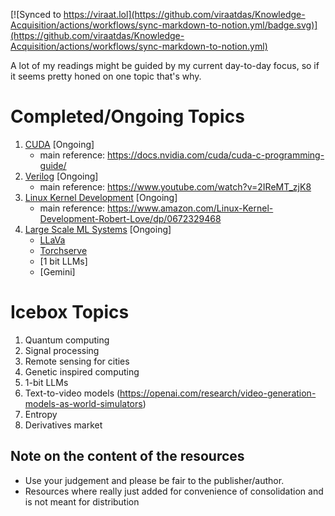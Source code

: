 [![Synced to https://viraat.lol](https://github.com/viraatdas/Knowledge-Acquisition/actions/workflows/sync-markdown-to-notion.yml/badge.svg)](https://github.com/viraatdas/Knowledge-Acquisition/actions/workflows/sync-markdown-to-notion.yml)

A lot of my readings might be guided by my current day-to-day focus, so if it seems pretty honed on one topic that's why.

# Completed/Ongoing Topics

1. [CUDA](https://github.com/viraatdas/Knowledge-Acquisition/blob/main/CUDA/learning_cuda.md) [Ongoing]
   - main reference: https://docs.nvidia.com/cuda/cuda-c-programming-guide/
2. [Verilog](https://github.com/viraatdas/Knowledge-Acquisition/blob/main/Verilog/learning_verilog.md) [Ongoing]
   - main reference: https://www.youtube.com/watch?v=2IReMT_zjK8
3. [Linux Kernel Development](https://github.com/viraatdas/Knowledge-Acquisition/blob/main/Linux_Kernel_Development/linux_kernel_development.md) [Ongoing]
   - main reference: https://www.amazon.com/Linux-Kernel-Development-Robert-Love/dp/0672329468
4. [Large Scale ML Systems](https://github.com/viraatdas/Knowledge-Acquisition/blob/main/Large_Model_Systems/Large%20Model%20Systems.md) [Ongoing]
	- [LLaVa](https://github.com/viraatdas/Knowledge-Acquisition/blob/main/Large_Model_Systems/LLaVA.md)
	- [Torchserve](https://github.com/viraatdas/Knowledge-Acquisition/blob/main/Large_Model_Systems/Torchserve.md)
	- [1 bit LLMs]
	- [Gemini]

# Icebox Topics

1. Quantum computing
1. Signal processing
1. Remote sensing for cities
1. Genetic inspired computing
1. 1-bit LLMs
1. Text-to-video models (https://openai.com/research/video-generation-models-as-world-simulators) 
1. Entropy
1. Derivatives market

## Note on the content of the resources
- Use your judgement and please be fair to the publisher/author. 
- Resources where really just added for convenience of consolidation and is not meant for distribution


